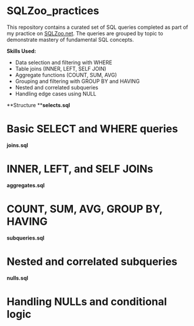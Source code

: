# SQLZoo_practices
This repository contains a curated set of SQL queries completed as part of my practice on [SQLZoo.net](https://sqlzoo.net/). The queries are grouped by topic to demonstrate mastery of fundamental SQL concepts.

**Skills Used:**
- Data selection and filtering with WHERE
- Table joins (INNER, LEFT, SELF JOIN)
- Aggregate functions (COUNT, SUM, AVG)
- Grouping and filtering with GROUP BY and HAVING
- Nested and correlated subqueries
- Handling edge cases using NULL

**Structure
****selects.sql**
# Basic SELECT and WHERE queries
**joins.sql**
# INNER, LEFT, and SELF JOINs
**aggregates.sql**
# COUNT, SUM, AVG, GROUP BY, HAVING
**subqueries.sql**
# Nested and correlated subqueries
**nulls.sql**
# Handling NULLs and conditional logic
